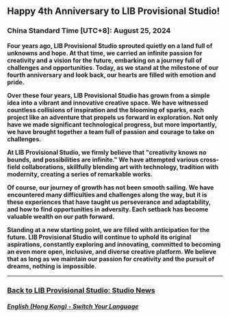 ## Happy 4th Anniversary to LIB Provisional Studio!
### China Standard Time [UTC+8]: August 25, 2024

**Four years ago, LIB Provisional Studio sprouted quietly on a land full of unknowns and hope. At that time, we carried an infinite passion for creativity and a vision for the future, embarking on a journey full of challenges and opportunities. Today, as we stand at the milestone of our fourth anniversary and look back, our hearts are filled with emotion and pride.**

**Over these four years, LIB Provisional Studio has grown from a simple idea into a vibrant and innovative creative space. We have witnessed countless collisions of inspiration and the blooming of sparks, each project like an adventure that propels us forward in exploration. Not only have we made significant technological progress, but more importantly, we have brought together a team full of passion and courage to take on challenges.**

**At LIB Provisional Studio, we firmly believe that "creativity knows no bounds, and possibilities are infinite." We have attempted various cross-field collaborations, skillfully blending art with technology, tradition with modernity, creating a series of remarkable works.**

**Of course, our journey of growth has not been smooth sailing. We have encountered many difficulties and challenges along the way, but it is these experiences that have taught us perseverance and adaptability, and how to find opportunities in adversity. Each setback has become valuable wealth on our path forward.**

**Standing at a new starting point, we are filled with anticipation for the future. LIB Provisional Studio will continue to uphold its original aspirations, constantly exploring and innovating, committed to becoming an even more open, inclusive, and diverse creative platform. We believe that as long as we maintain our passion for creativity and the pursuit of dreams, nothing is impossible.**

---

### [Back to LIB Provisional Studio: Studio News](https://libps.github.io/en/hk/News)

##### [English (Hong Kong) - Switch Your Language](https://libps.github.io/index)
